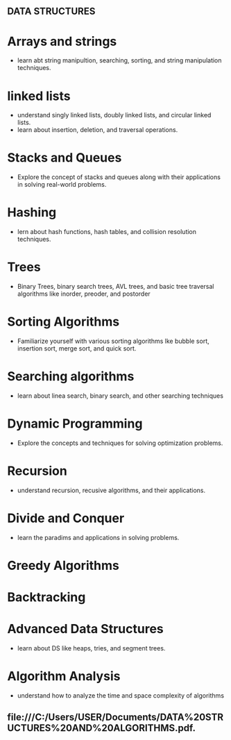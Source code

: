 ## DATA STRUCTURES
# Arrays and strings
- learn abt string manipultion, searching, sorting, and string manipulation techniques.
# linked lists
- understand singly linked lists, doubly linked lists, and circular linked lists.
- learn about insertion, deletion, and traversal operations.
# Stacks and Queues
- Explore the concept of stacks and queues along with their applications in solving real-world problems.
# Hashing
- lern about hash functions, hash tables, and collision resolution techniques.
# Trees
- Binary Trees, binary search trees, AVL trees, and basic tree traversal algorithms like inorder, preoder, and postorder
# Sorting Algorithms
- Familiarize yourself with various sorting algorithms lke bubble sort, insertion sort, merge sort, and quick sort.
# Searching algorithms
- learn about linea search, binary search, and other searching techniques
# Dynamic Programming
- Explore the concepts and techniques for solving optimization problems.
# Recursion
- understand recursion, recusive algorithms, and their applications.
# Divide and Conquer
- learn the paradims and applications in solving problems.
# Greedy Algorithms
# Backtracking
# Advanced Data Structures
- learn about DS like heaps, tries, and segment trees.
# Algorithm Analysis
- understand how to analyze the time and space complexity of algorithms
## file:///C:/Users/USER/Documents/DATA%20STRUCTURES%20AND%20ALGORITHMS.pdf.
